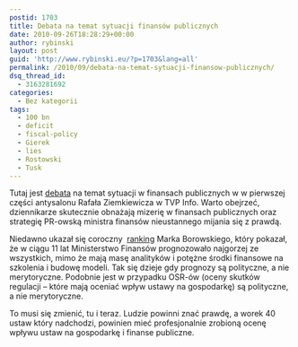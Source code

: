 ```yaml
---
postid: 1703
title: Debata na temat sytuacji finansów publicznych
date: 2010-09-26T18:28:29+00:00
author: rybinski
layout: post
guid: 'http://www.rybinski.eu/?p=1703&lang=all'
permalink: /2010/09/debata-na-temat-sytuacji-finansow-publicznych/
dsq_thread_id:
  - 3163281692
categories:
  - Bez kategorii
tags:
  - 100 bn
  - deficit
  - fiscal-policy
  - Gierek
  - lies
  - Rostowski
  - Tusk
---
```

Tutaj jest [debata](http://www.tvp.pl/publicystyka/polityka/antysalon-ziemkiewicza/wideo/26092010/2616806) na temat sytuacji w finansach publicznych w w pierwszej części antysalonu Rafała Ziemkiewicza w TVP Info. Warto obejrzeć, dziennikarze skutecznie obnażają mizerię w finansach publicznych oraz strategię PR-owską ministra finansów nieustannego mijania się z prawdą.

Niedawno ukazał się coroczny  [ranking](http://wyborcza.biz/biznes/1,100897,8424237,Kto_w_Polsce_najlepiej_zna_sie_na_makroekonomii_.html) Marka Borowskiego, który pokazał, że w ciągu 11 lat Ministerstwo Finansów prognozowało najgorzej ze wszystkich, mimo że mają masę analityków i potężne środki finansowe na szkolenia i budowę modeli. Tak się dzieje gdy prognozy są polityczne, a nie merytoryczne. Podobnie jest w przypadku OSR-ów (oceny skutków regulacji – które mają oceniać wpływ ustawy na gospodarkę) są polityczne, a nie merytoryczne.

To musi się zmienić, tu i teraz. Ludzie powinni znać prawdę, a worek 40 ustaw który nadchodzi, powinien mieć profesjonalnie zrobioną ocenę wpływu ustaw na gospodarkę i finanse publiczne.
